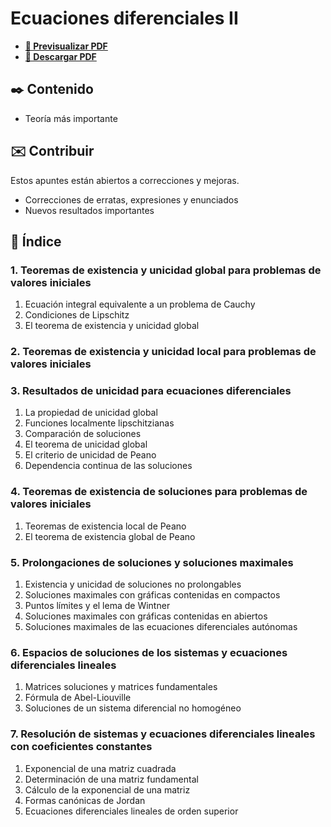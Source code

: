 # Ecuaciones diferenciales II

-   [**🔎 Previsualizar PDF**](https://github.com/DanielSevillano/matematicas-latex/blob/main/Ecuaciones%20diferenciales%20II/Ecuaciones%20diferenciales%20II.pdf)
-   [**📁 Descargar PDF**](https://raw.githubusercontent.com/DanielSevillano/matematicas-latex/main/Ecuaciones%20diferenciales%20II/Ecuaciones%20diferenciales%20II.pdf)

## ✒️ Contenido

-   Teoría más importante

## ✉️ Contribuir

Estos apuntes están abiertos a correcciones y mejoras.

-   Correcciones de erratas, expresiones y enunciados
-   Nuevos resultados importantes

## 📖 Índice

### 1. Teoremas de existencia y unicidad global para problemas de valores iniciales

1. Ecuación integral equivalente a un problema de Cauchy
2. Condiciones de Lipschitz
3. El teorema de existencia y unicidad global

### 2. Teoremas de existencia y unicidad local para problemas de valores iniciales

### 3. Resultados de unicidad para ecuaciones diferenciales

1. La propiedad de unicidad global
2. Funciones localmente lipschitzianas
3. Comparación de soluciones
4. El teorema de unicidad global
5. El criterio de unicidad de Peano
6. Dependencia continua de las soluciones

### 4. Teoremas de existencia de soluciones para problemas de valores iniciales

1. Teoremas de existencia local de Peano
2. El teorema de existencia global de Peano

### 5. Prolongaciones de soluciones y soluciones maximales

1. Existencia y unicidad de soluciones no prolongables
2. Soluciones maximales con gráficas contenidas en compactos
3. Puntos límites y el lema de Wintner
4. Soluciones maximales con gráficas contenidas en abiertos
5. Soluciones maximales de las ecuaciones diferenciales autónomas

### 6. Espacios de soluciones de los sistemas y ecuaciones diferenciales lineales

1. Matrices soluciones y matrices fundamentales
2. Fórmula de Abel-Liouville
3. Soluciones de un sistema diferencial no homogéneo

### 7. Resolución de sistemas y ecuaciones diferenciales lineales con coeficientes constantes

1. Exponencial de una matriz cuadrada
2. Determinación de una matriz fundamental
3. Cálculo de la exponencial de una matriz
4. Formas canónicas de Jordan
5. Ecuaciones diferenciales lineales de orden superior
